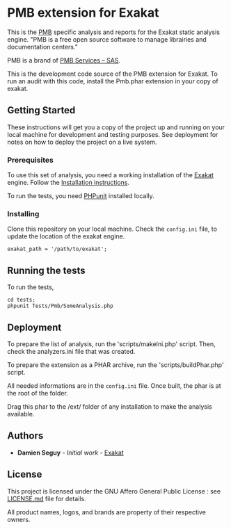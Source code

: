 # PMB extension for Exakat

This is the [PMB](https://www.sigb.net/) specific analysis and reports for the Exakat static analysis engine. "PMB is a free open source software to manage librairies and documentation centers."

PMB is a brand of [PMB Services – SAS](https://www.sigb.net/index.php?lvl=cmspage&pageid=6&id_rubrique=50&opac_view=1).

This is the development code source of the PMB extension for Exakat. To run an audit with this code, install the Pmb.phar extension in your copy of exakat. 

## Getting Started

These instructions will get you a copy of the project up and running on your local machine for development and testing purposes. See deployment for notes on how to deploy the project on a live system.

### Prerequisites

To use this set of analysis, you need a working installation of the [Exakat](https://www.exakat.io/) engine. Follow the [Installation instructions](https://exakat.readthedocs.io/en/latest/Installation.html).

To run the tests, you need [PHPunit](https://www.phpunit.de/) installed locally.

### Installing

Clone this repository on your local machine. Check the `config.ini` file, to update the location of the exakat engine.

```
exakat_path = '/path/to/exakat';
```

## Running the tests

To run the tests, 

```
cd tests;
phpunit Tests/Pmb/SomeAnalysis.php
```

## Deployment

To prepare the list of analysis, run the 'scripts/makeIni.php' script. Then, check the analyzers.ini file that was created.

To prepare the extension as a PHAR archive, run the 'scripts/buildPhar.php' script. 

All needed informations are in the `config.ini` file. Once built, the phar is at the root of the folder. 

Drag this phar to the <exakat>/ext/ folder of any installation to make the analysis available.


## Authors

* **Damien Seguy** - *Initial work* - [Exakat](https://www.exakat.io/)

## License

This project is licensed under the  GNU Affero General Public License : see [LICENSE.md](LICENSE.md) file for details.

All product names, logos, and brands are property of their respective owners.